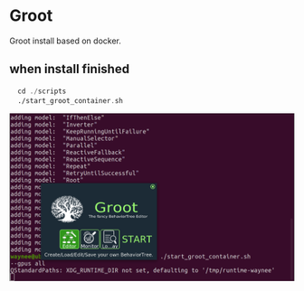 # Groot 
Groot install based on docker.

## when install finished

```asm
  cd ./scripts
  ./start_groot_container.sh
```

<img src="./docs/Groot.png">